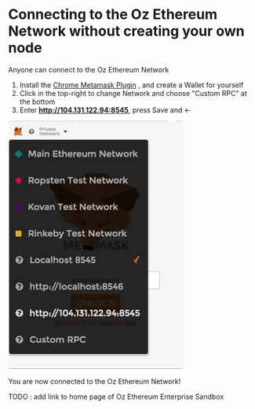 # Connecting to the Oz Ethereum Network without creating your own node

Anyone can connect to the Oz Ethereum Network 

1. Install the [Chrome Metamask Plugin](https://chrome.google.com/webstore/detail/metamask/nkbihfbeogaeaoehlefnkodbefgpgknn?hl=en) , and create a Wallet for yourself
2. Click in the top-right to change Network and choose "Custom RPC" at the bottom
3. Enter **http://104.131.122.94:8545**, press Save and <-

![](img/oz-metamask.png)

You are now connected to the Oz Ethereum Network!

TODO : add link to home page of Oz Ethereum Enterprise Sandbox

